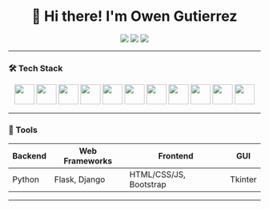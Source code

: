 <h1 align="center">👋 Hi there! I'm Owen Gutierrez</h1>

<p align="center">
  <a href="https://github.com/CuzyC"><img src="https://img.shields.io/badge/GitHub-100000?style=flat&logo=github&logoColor=white"/></a>
  <a href="https://linkedin.com/in/owen-gutierrez-855567328"><img src="https://img.shields.io/badge/LinkedIn-0077B5?style=flat&logo=linkedin&logoColor=white"/></a>
  <a href="mailto:owga.gutierrez@gmail.com"><img src="https://img.shields.io/badge/Gmail-D14836?style=flat&logo=gmail&logoColor=white"/></a>
</p>

---

### 🛠 Tech Stack

<p align="center">
  <!-- Languages -->
  <img src="https://cdn.jsdelivr.net/gh/devicons/devicon/icons/python/python-original.svg" width="40"/>
  <img src="https://cdn.jsdelivr.net/gh/devicons/devicon/icons/cplusplus/cplusplus-original.svg" width="40"/>
  <img src="https://cdn.jsdelivr.net/gh/devicons/devicon/icons/java/java-original.svg" width="40"/>
  <!-- Frontend -->
  <img src="https://cdn.jsdelivr.net/gh/devicons/devicon/icons/html5/html5-original.svg" width="40" />
  <img src="https://cdn.jsdelivr.net/gh/devicons/devicon/icons/css3/css3-original.svg" width="40" />
  <img src="https://cdn.jsdelivr.net/gh/devicons/devicon/icons/bootstrap/bootstrap-original.svg" width="40" />
  <!-- Backend -->
  <img src="https://cdn.jsdelivr.net/gh/devicons/devicon/icons/flask/flask-original.svg" width="40" />
  <img src="https://cdn.jsdelivr.net/gh/devicons/devicon/icons/django/django-plain.svg" width="40" />
  <!-- Tools -->
  <img src="https://cdn.jsdelivr.net/gh/devicons/devicon/icons/raspberrypi/raspberrypi-original.svg" width="40" />
  <img src="https://cdn.jsdelivr.net/gh/devicons/devicon/icons/vscode/vscode-original.svg" width="40" />
  <img src="https://cdn.jsdelivr.net/gh/devicons/devicon/icons/visualstudio/visualstudio-plain.svg" width="40" />
</p>

---

### 🔧 Tools

| Backend        | Web Frameworks             | Frontend                       | GUI                    |
|----------------|----------------------------|--------------------------------|------------------------|
| Python         | Flask, Django              | HTML/CSS/JS, Bootstrap         | Tkinter                |

---
<!--
**CuzyC/CuzyC** is a ✨ _special_ ✨ repository because its `README.md` (this file) appears on your GitHub profile.

Here are some ideas to get you started:

- 🔭 I’m currently working on ...
- 🌱 I’m currently learning ...
- 👯 I’m looking to collaborate on ...
- 🤔 I’m looking for help with ...
- 💬 Ask me about ...
- 📫 How to reach me: ...
- 😄 Pronouns: ...
- ⚡ Fun fact: ...
-->
